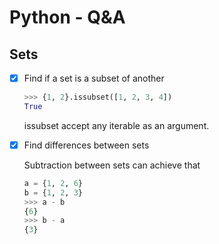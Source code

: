 # **Python - Q&A**

## Sets

- [x] Find if a set is a subset of another

    ```py
    >>> {1, 2}.issubset([1, 2, 3, 4])
    True
    ```

    issubset accept any iterable as an argument.

- [x] Find differences between sets

    Subtraction between sets can achieve that

    ```py
    a = {1, 2, 6}
    b = {1, 2, 3}
    >>> a - b
    {6}
    >>> b - a
    {3}
    ```
